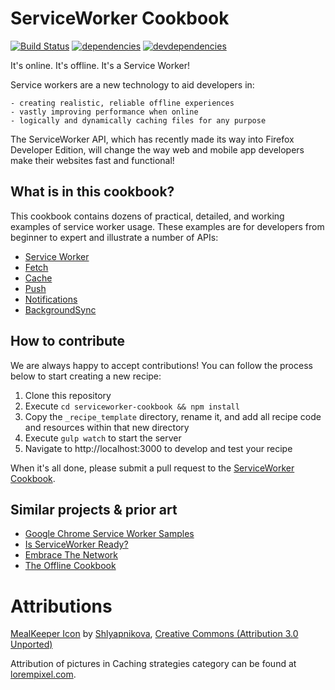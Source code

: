 # ServiceWorker Cookbook

[![Build Status](https://travis-ci.org/mozilla/serviceworker-cookbook.svg?branch=master)](https://travis-ci.org/mozilla/serviceworker-cookbook)
[![dependencies](https://david-dm.org/mozilla/serviceworker-cookbook.svg)](https://david-dm.org/mozilla/serviceworker-cookbook)
[![devdependencies](https://david-dm.org/mozilla/serviceworker-cookbook/dev-status.svg)](https://david-dm.org/mozilla/serviceworker-cookbook?type=dev)

It's online. It's offline. It's a Service Worker!

Service workers are a new technology to aid developers in:

	- creating realistic, reliable offline experiences
	- vastly improving performance when online
	- logically and dynamically caching files for any purpose

The ServiceWorker API, which has recently made its way into Firefox Developer Edition, will change the way web and mobile app developers make their websites fast and functional!

## What is in this cookbook?

This cookbook contains dozens of practical, detailed, and working examples of service worker usage.  These examples are for developers from beginner to expert and illustrate a number of APIs:

- [Service Worker](https://developer.mozilla.org/en-US/docs/Web/API/Service_Worker_API)
- [Fetch](https://developer.mozilla.org/en-US/docs/Web/API/Fetch_API)
- [Cache](https://developer.mozilla.org/en-US/docs/Web/API/Cache)
- [Push](https://developer.mozilla.org/en-US/docs/Web/API/Push_API)
- [Notifications](https://developer.mozilla.org/en-US/docs/Web/API/Notifications_API)
- [BackgroundSync](https://developer.mozilla.org/en-US/docs/Web/API/ServiceWorkerRegistration/sync)

## How to contribute

We are always happy to accept contributions!  You can follow the process below to start creating a new recipe:

1.  Clone this repository
2.  Execute `cd serviceworker-cookbook && npm install`
3.  Copy the `_recipe_template` directory, rename it, and add all recipe code and resources within that new directory
3.  Execute `gulp watch` to start the server
4.  Navigate to http://localhost:3000 to develop and test your recipe

When it's all done, please submit a pull request to the [ServiceWorker Cookbook](https://github.com/mozilla/serviceworker-cookbook).

## Similar projects & prior art

- [Google Chrome Service Worker Samples](https://github.com/GoogleChrome/samples/tree/gh-pages/service-worker)
- [Is ServiceWorker Ready?](https://github.com/jakearchibald/isserviceworkerready/tree/gh-pages/demos)
- [Embrace The Network](https://github.com/phamann/embrace-the-network)
- [The Offline Cookbook](https://jakearchibald.com/2014/offline-cookbook/)

# Attributions

[MealKeeper Icon](https://www.iconfinder.com/icons/51445/cook_book_recipe_group_icon) by [Shlyapnikova](http://shlyapnikova.deviantart.com/), [Creative Commons (Attribution 3.0 Unported)](http://creativecommons.org/licenses/by/3.0/)

Attribution of pictures in Caching strategies category can be found at [lorempixel.com](http://lorempixel.com).

